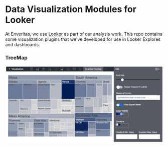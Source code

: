 # Data Visualization Modules for Looker

At Enveritas, we use [Looker](https://looker.com) as part of our analysis work.
This repo contains some visualization plugins that we've developed for use in Looker Explores and dashboards.

### TreeMap

![TreeMap Screenshot](/assets/screenshot.png)
